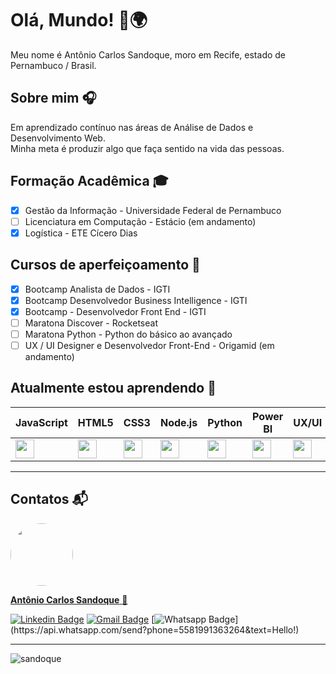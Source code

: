 # Olá, Mundo! 👋🌍
Meu nome é Antônio Carlos Sandoque, moro em Recife, estado de Pernambuco / Brasil.

## Sobre mim 🎧
Em aprendizado contínuo nas áreas de Análise de Dados e Desenvolvimento Web.<br />
Minha meta é produzir algo que faça sentido na vida das pessoas.

## Formação Acadêmica :mortar_board:
- [x] Gestão da Informação - Universidade Federal de Pernambuco
- [ ] Licenciatura em Computação - Estácio (em andamento)
- [x] Logística - ETE Cícero Dias

## Cursos de aperfeiçoamento :blue_book:
- [x] Bootcamp Analista de Dados - IGTI
- [x] Bootcamp Desenvolvedor Business Intelligence - IGTI
- [x] Bootcamp - Desenvolvedor Front End - IGTI 
- [ ] Maratona Discover - Rocketseat
- [ ] Maratona Python - Python do básico ao avançado
- [ ] UX / UI Designer e Desenvolvedor Front-End - Origamid (em andamento)

## Atualmente estou aprendendo :floppy_disk:

|<strong> JavaScript </strong>|<strong> HTML5 </strong>|<strong> CSS3 </strong>|<strong> Node.js</strong>|<strong> Python </strong>|<strong> Power BI</strong>|<strong> UX/UI </strong>|<strong> Adobe XD </strong>|<strong> Figma</strong>
|-|-|-|-|-|-|-|-|-|
<img height="30" src="https://www.flaticon.com/svg/static/icons/svg/919/919828.svg"/>|<img height="30" src="https://www.flaticon.com/svg/static/icons/svg/888/888859.svg"/>|<img height="30" src="https://www.flaticon.com/svg/static/icons/svg/888/888847.svg"/>|<img height="30" src="https://cdn.icon-icons.com/icons2/2107/PNG/512/file_type_node_icon_130301.png"/> |<img height="30" src="https://www.flaticon.com/svg/static/icons/svg/1822/1822899.svg"/>|<img height="30" src="https://png2.cleanpng.com/sh/2618898469134dea01d348765c948119/L0KzQYm3WcIxN6N9j5H0aYP2gLBuTgBwf5Z3RdRyLXL4g7r1hgN0NZpzjNd1bHnqdbBqhb1xd6hqip95aYbyhH7rggRiNaduRadrYUO5QoroVccybZU9RqIBN0G7RIG6UcU0P2U4TKQBNkO4Roq1kP5o/kisspng-power-bi-business-intelligence-power-pivot-data-vi-5ba3629a571ed8.0671840315374342663569.png"/>|<img height="30" src="https://library.kissclipart.com/20180904/kq/kissclipart-ui-ux-design-logo-clipart-user-interface-design-lo-dc21800b76e99a1a.jpg"/>|<img height="30" src="https://www.flaticon.com/svg/vstatic/svg/552/552224.svg?token=exp=1612411021~hmac=e80b0edc557deb17247c166d4f3cab07"/>|<img height="30" src="https://cdn.icon-icons.com/icons2/2699/PNG/512/figma_logo_icon_170157.png"/>

---
## Contatos :mailbox_with_mail:

<a href="https://www.linkedin.com/in/sandoque/">
 <img style="border-radius: 50%;" src="https://user-images.githubusercontent.com/65127683/95398436-20bcbf00-08dc-11eb-95a3-d1aaedc987d0.jpg" width="100px;" alt=""/></a>
 <br />
 
 <a href="https://www.linkedin.com/in/sandoque/"> <b> Antônio Carlos Sandoque</b> </a> <a href="https://www.linkedin.com/in/sandoque/" title="Sandoque">🚀</a> <br />
 
[![Linkedin Badge](https://img.shields.io/badge/-Sandoque-blue?style=flat-square&logo=Linkedin&logoColor=white&link=https://www.linkedin.com/in/sandoque/)](https://www.linkedin.com/in/sandoque/) [![Gmail Badge](https://img.shields.io/badge/-acsandoque@gmail.com-c14438?style=flat-square&logo=Gmail&logoColor=white&link=mailto:acsandoque@gmail.com)](mailto:acsandoque@gmail.com) [![Whatsapp Badge](https://img.shields.io/badge/-Whatsapp-4CA143?style=flat-square&labelColor=4CA143&logo=whatsapp&logoColor=white&link=https://api.whatsapp.com/send?phone=5581991363264&text=Hello!)](https://api.whatsapp.com/send?phone=5581991363264&text=Hello!)

---

<p><img align="center" src="https://github-readme-stats.vercel.app/api/top-langs/?username=sandoque&layout=compact" alt="sandoque" /></p>
